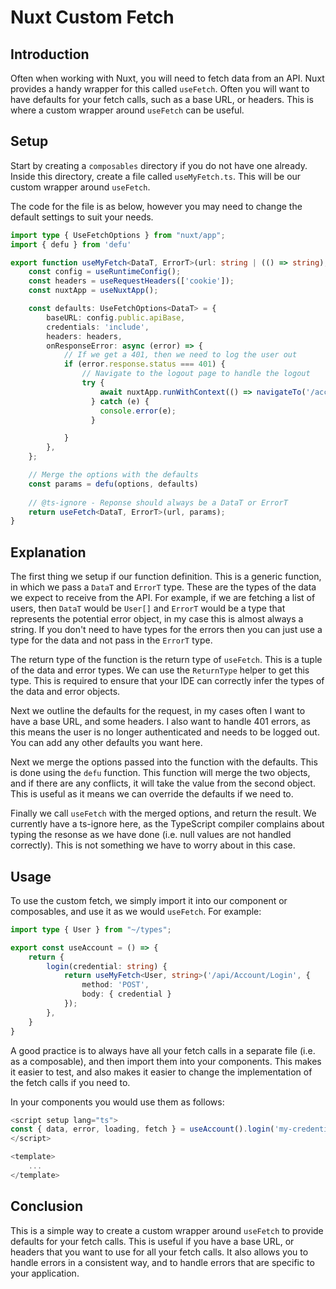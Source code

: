 # Nuxt Custom Fetch

## Introduction

Often when working with Nuxt, you will need to fetch data from an API. Nuxt provides a handy wrapper for this called `useFetch`. Often you will want to have defaults for your fetch calls, such as a base URL, or headers. This is where a custom wrapper around `useFetch` can be useful.

## Setup

Start by creating a `composables` directory if you do not have one already. Inside this directory, create a file called `useMyFetch.ts`. This will be our custom wrapper around `useFetch`.

The code for the file is as below, however you may need to change the default settings to suit your needs.

```ts
import type { UseFetchOptions } from "nuxt/app";
import { defu } from 'defu'

export function useMyFetch<DataT, ErrorT>(url: string | (() => string), options: UseFetchOptions<DataT> = {}): ReturnType<typeof useFetch<DataT, ErrorT>>{
    const config = useRuntimeConfig();
    const headers = useRequestHeaders(['cookie']);
    const nuxtApp = useNuxtApp();

    const defaults: UseFetchOptions<DataT> = {
        baseURL: config.public.apiBase,
        credentials: 'include',
        headers: headers,   
        onResponseError: async (error) => {
            // If we get a 401, then we need to log the user out
            if (error.response.status === 401) {
                // Navigate to the logout page to handle the logout      
                try {
                    await nuxtApp.runWithContext(() => navigateTo('/account/logout'));
                  } catch (e) {
                    console.error(e);
                  }

            }
        },
    };

    // Merge the options with the defaults
    const params = defu(options, defaults)
    
    // @ts-ignore - Reponse should always be a DataT or ErrorT
    return useFetch<DataT, ErrorT>(url, params);
}
```

## Explanation

The first thing we setup if our function definition. This is a generic function, in which we pass a `DataT` and `ErrorT` type. These are the types of the data we expect to receive from the API. For example, if we are fetching a list of users, then `DataT` would be `User[]` and `ErrorT` would be a type that represents the potential error object, in my case this is almost always a string. If you don't need to have types for the errors then you can just use a type for the data and not pass in the `ErrorT` type.

The return type of the function is the return type of `useFetch`. This is a tuple of the data and error types. We can use the `ReturnType` helper to get this type. This is required to ensure that your IDE can correctly infer the types of the data and error objects.

Next we outline the defaults for the request, in my cases often I want to have a base URL, and some headers. I also want to handle 401 errors, as this means the user is no longer authenticated and needs to be logged out. You can add any other defaults you want here.

Next we merge the options passed into the function with the defaults. This is done using the `defu` function. This function will merge the two objects, and if there are any conflicts, it will take the value from the second object. This is useful as it means we can override the defaults if we need to.

Finally we call `useFetch` with the merged options, and return the result. We currently have a ts-ignore here, as the TypeScript compiler complains about typing the resonse as we have done (i.e. null values are not handled correctly). This is not something we have to worry about in this case.

## Usage

To use the custom fetch, we simply import it into our component or composables, and use it as we would `useFetch`. For example:

```ts [./composables/useAccount.ts]
import type { User } from "~/types";

export const useAccount = () => {
    return {
        login(credential: string) {
            return useMyFetch<User, string>('/api/Account/Login', {
                method: 'POST',
                body: { credential }
            });
        },
    }
}
```

A good practice is to always have all your fetch calls in a separate file (i.e. as a composable), and then import them into your components. This makes it easier to test, and also makes it easier to change the implementation of the fetch calls if you need to.

In your components you would use them as follows:
    
```ts
<script setup lang="ts">
const { data, error, loading, fetch } = useAccount().login('my-credential');
</script>

<template>
    ...
</template>
```

## Conclusion

This is a simple way to create a custom wrapper around `useFetch` to provide defaults for your fetch calls. This is useful if you have a base URL, or headers that you want to use for all your fetch calls. It also allows you to handle errors in a consistent way, and to handle errors that are specific to your application.